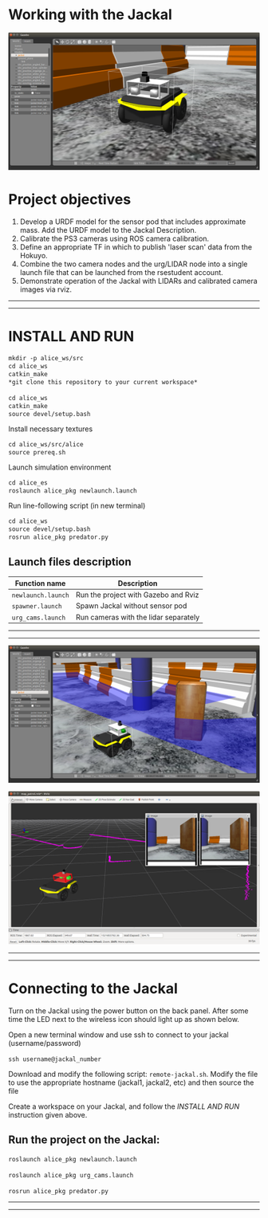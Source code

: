 # Working with the Jackal

![](images/ps3_hokuyo_mount.png)

# Project objectives

1. Develop a URDF model for the sensor pod that includes approximate mass. Add the URDF model to the Jackal Description.
2. Calibrate the PS3 cameras using ROS camera calibration.
3. Define an appropriate TF in which to publish 'laser scan' data from the Hokuyo.
4. Combine the two camera nodes and the urg/LIDAR node into a single launch file that can be launched from the rsestudent account.
5. Demonstrate operation of the Jackal with LIDARs and calibrated camera images via rviz.

*****************************************************
*****************************************************

# INSTALL AND RUN

```
mkdir -p alice_ws/src
cd alice_ws
catkin_make
*git clone this repository to your current workspace*

cd alice_ws
catkin_make
source devel/setup.bash
```
Install necessary textures
```
cd alice_ws/src/alice
source prereq.sh
```
Launch simulation environment
```
cd alice_es
roslaunch alice_pkg newlaunch.launch
```
Run line-following script (in new terminal)
```
cd alice_ws
source devel/setup.bash
rosrun alice_pkg predator.py
```
## Launch files description

| Function name | Description                    |
| ------------- | ------------------------------ |
| `newlaunch.launch`      | Run the project with Gazebo and Rviz      |
| `spawner.launch`   | Spawn Jackal without sensor pod  |
| `urg_cams.launch` | Run cameras with the lidar separately |

*****************************************************
*****************************************************

![](images/ps3_hokuyo_mount_2.png)

![](images/ps3_hokuyo_mount_3.png)

*****************************************************
*****************************************************

# Connecting to the Jackal

Turn on the Jackal using the power button on the back panel. After some time the LED next to the wireless icon should light up as shown below.

Open a new terminal window and use ssh to connect to your jackal (username/password)

`ssh username@jackal_number`

Download and modify the following script: `remote-jackal.sh`. Modify the file to use the appropriate hostname (jackal1, jackal2, etc) and then source the file

Create a workspace on your Jackal, and follow the *INSTALL AND RUN* instruction given above.

## Run the project on the Jackal:

```
roslaunch alice_pkg newlaunch.launch

roslaunch alice_pkg urg_cams.launch

rosrun alice_pkg predator.py
```

*****************************************************
*****************************************************

